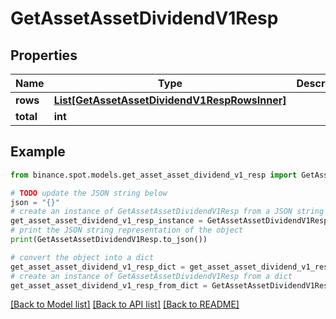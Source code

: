 # GetAssetAssetDividendV1Resp


## Properties

Name | Type | Description | Notes
------------ | ------------- | ------------- | -------------
**rows** | [**List[GetAssetAssetDividendV1RespRowsInner]**](GetAssetAssetDividendV1RespRowsInner.md) |  | [optional] 
**total** | **int** |  | [optional] 

## Example

```python
from binance.spot.models.get_asset_asset_dividend_v1_resp import GetAssetAssetDividendV1Resp

# TODO update the JSON string below
json = "{}"
# create an instance of GetAssetAssetDividendV1Resp from a JSON string
get_asset_asset_dividend_v1_resp_instance = GetAssetAssetDividendV1Resp.from_json(json)
# print the JSON string representation of the object
print(GetAssetAssetDividendV1Resp.to_json())

# convert the object into a dict
get_asset_asset_dividend_v1_resp_dict = get_asset_asset_dividend_v1_resp_instance.to_dict()
# create an instance of GetAssetAssetDividendV1Resp from a dict
get_asset_asset_dividend_v1_resp_from_dict = GetAssetAssetDividendV1Resp.from_dict(get_asset_asset_dividend_v1_resp_dict)
```
[[Back to Model list]](../README.md#documentation-for-models) [[Back to API list]](../README.md#documentation-for-api-endpoints) [[Back to README]](../README.md)


